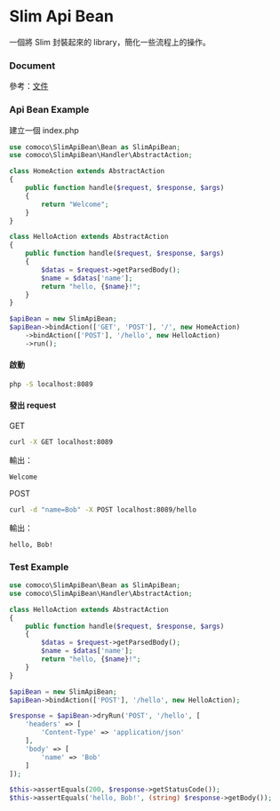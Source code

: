 # Slim Api Bean

一個將 Slim 封裝起來的 library，簡化一些流程上的操作。

### Document

參考：[文件](DOC.md)

### Api Bean Example

建立一個 index.php

```php
use comoco\SlimApiBean\Bean as SlimApiBean;
use comoco\SlimApiBean\Handler\AbstractAction;

class HomeAction extends AbstractAction
{
    public function handle($request, $response, $args)
    {
        return "Welcome";
    }
}

class HelloAction extends AbstractAction
{
    public function handle($request, $response, $args)
    {
        $datas = $request->getParsedBody();
        $name = $datas['name'];
        return "hello, {$name}!";
    }
}

$apiBean = new SlimApiBean;
$apiBean->bindAction(['GET', 'POST'], '/', new HomeAction)
    ->bindAction(['POST'], '/hello', new HelloAction)
    ->run();
```

#### 啟動

```bash
php -S localhost:8089
```

#### 發出 request

GET

```bash
curl -X GET localhost:8089
```

輸出：

```
Welcome
```

POST

```bash
curl -d "name=Bob" -X POST localhost:8089/hello
```

輸出：

```
hello, Bob!
```

### Test Example

```php
use comoco\SlimApiBean\Bean as SlimApiBean;
use comoco\SlimApiBean\Handler\AbstractAction;

class HelloAction extends AbstractAction
{
    public function handle($request, $response, $args)
    {
        $datas = $request->getParsedBody();
        $name = $datas['name'];
        return "hello, {$name}!";
    }
}

$apiBean = new SlimApiBean;
$apiBean->bindAction(['POST'], '/hello', new HelloAction);

$response = $apiBean->dryRun('POST', '/hello', [
    'headers' => [
        'Content-Type' => 'application/json'
    ],
    'body' => [
        'name' => 'Bob'
    ]
]);

$this->assertEquals(200, $response->getStatusCode());
$this->assertEquals('hello, Bob!', (string) $response->getBody());
```
